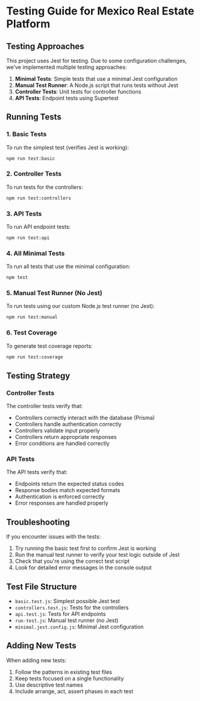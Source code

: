 # Testing Guide for Mexico Real Estate Platform

## Testing Approaches

This project uses Jest for testing. Due to some configuration challenges, we've implemented multiple testing approaches:

1. **Minimal Tests**: Simple tests that use a minimal Jest configuration
2. **Manual Test Runner**: A Node.js script that runs tests without Jest
3. **Controller Tests**: Unit tests for controller functions
4. **API Tests**: Endpoint tests using Supertest

## Running Tests

### 1. Basic Tests

To run the simplest test (verifies Jest is working):

```bash
npm run test:basic
```

### 2. Controller Tests

To run tests for the controllers:

```bash
npm run test:controllers
```

### 3. API Tests

To run API endpoint tests:

```bash
npm run test:api
```

### 4. All Minimal Tests

To run all tests that use the minimal configuration:

```bash
npm test
```

### 5. Manual Test Runner (No Jest)

To run tests using our custom Node.js test runner (no Jest):

```bash
npm run test:manual
```

### 6. Test Coverage

To generate test coverage reports:

```bash
npm run test:coverage
```

## Testing Strategy

### Controller Tests

The controller tests verify that:

- Controllers correctly interact with the database (Prisma)
- Controllers handle authentication correctly
- Controllers validate input properly
- Controllers return appropriate responses
- Error conditions are handled correctly

### API Tests

The API tests verify that:

- Endpoints return the expected status codes
- Response bodies match expected formats
- Authentication is enforced correctly
- Error responses are handled properly

## Troubleshooting

If you encounter issues with the tests:

1. Try running the basic test first to confirm Jest is working
2. Run the manual test runner to verify your test logic outside of Jest
3. Check that you're using the correct test script
4. Look for detailed error messages in the console output

## Test File Structure

- `basic.test.js`: Simplest possible Jest test
- `controllers.test.js`: Tests for the controllers
- `api.test.js`: Tests for API endpoints
- `run-test.js`: Manual test runner (no Jest)
- `minimal.jest.config.js`: Minimal Jest configuration

## Adding New Tests

When adding new tests:

1. Follow the patterns in existing test files
2. Keep tests focused on a single functionality
3. Use descriptive test names
4. Include arrange, act, assert phases in each test
